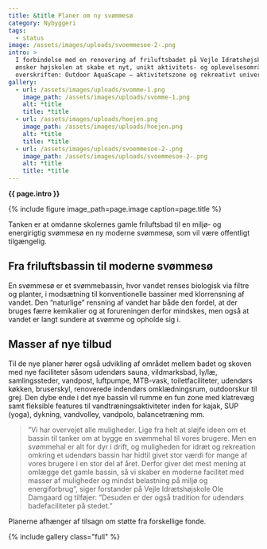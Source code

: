 ```yaml
---
title: &title Planer om ny svømmesø
category: Nybyggeri
tags:
  - status
image: /assets/images/uploads/svoemmesoe-2-.png
intro: >
  I forbindelse med en renovering af friluftsbadet på Vejle Idrætshøjskole
  ønsker højskolen at skabe et nyt, unikt aktivitets- og oplevelsesområde under
  overskriften: Outdoor AquaScape – aktivitetszone og rekreativt univers.
gallery:
  - url: /assets/images/uploads/svomme-1.png
    image_path: /assets/images/uploads/svomme-1.png
    alt: *title
    title: *title
  - url: /assets/images/uploads/hoejen.png
    image_path: /assets/images/uploads/hoejen.png
    alt: *title
    title: *title
  - url: /assets/images/uploads/svoemmesoe-2-.png
    image_path: /assets/images/uploads/svoemmesoe-2-.png
    alt: *title
    title: *title
---
```


**{{ page.intro }}**

{% include figure image_path=page.image caption=page.title %}

Tanken er at omdanne skolernes gamle friluftsbad til en miljø- og energirigtig svømmesø en ny moderne svømmesø, som vil være offentligt tilgængelig.

## Fra friluftsbassin til moderne svømmesø

En svømmesø er et svømmebassin, hvor vandet renses biologisk via filtre og planter, i modsætning til konventionelle bassiner med klorrensn­ing af vandet. Den “naturlige” rensning af vandet har både den fordel, at der bruges færre kemikalier og at forureningen derfor mindskes, men også at vandet er langt sundere at svømme og opholde sig i.

## Masser af nye tilbud

Til de nye planer hører også udvikling af området mellem badet og skoven med nye faciliteter såsom udendørs sauna, vildmarksbad, ly/læ, samlingssteder, vandpost, luftpumpe, MTB-vask, toiletfaciliteter, udendørs køkken, bruserskyl, renoverede indendørs omklædningsrum, outdoorskur til grej. Den dybe ende i det nye bassin vil rumme en fun zone med klatrevæg samt fleksible features til vandtræningsaktiviteter inden for kajak, SUP (yoga), dykning, vandvolley, vandpolo, balancetræning mm.

> ”Vi har overvejet alle muligheder. Lige fra helt at sløjfe ideen om et bassin til tanker om at bygge en svømmehal til vores brugere. Men en svømmehal er alt for dyr i drift, og muligheden for idræt og rekreation omkring et udendørs bassin har hidtil givet stor værdi for mange af vores brugere i en stor del af året. Derfor giver det mest mening at omlægge det gamle bassin, så vi skaber en moderne facilitet med masser af muligheder og mindst belastning på miljø og energiforbrug”, siger forstander på Vejle Idrætshøjskole Ole Damgaard og tilføjer: ”Desuden er der også tradition for udendørs badefaciliteter på stedet.”

Planerne afhænger af tilsagn om støtte fra forskellige fonde.

{% include gallery class="full" %}
